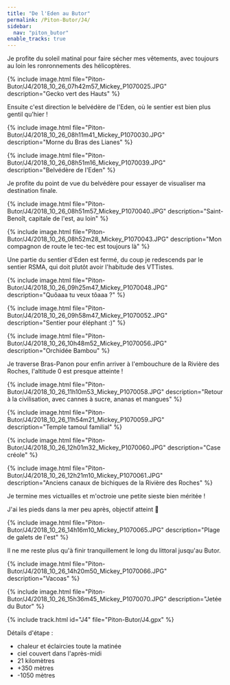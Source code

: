 ```yaml
---
title: "De l'Eden au Butor"
permalink: /Piton-Butor/J4/
sidebar:
  nav: "piton_butor"
enable_tracks: true
---
```


Je profite du soleil matinal pour faire sécher mes vêtements, avec toujours au loin les ronronnements des hélicoptères.

{% include image.html file="Piton-Butor/J4/2018_10_26_07h42m57_Mickey_P1070025.JPG" description="Gecko vert des Hauts" %}

Ensuite c'est direction le belvédère de l'Eden, où le sentier est bien plus gentil qu'hier !

{% include image.html file="Piton-Butor/J4/2018_10_26_08h11m41_Mickey_P1070030.JPG" description="Morne du Bras des Lianes" %}

{% include image.html file="Piton-Butor/J4/2018_10_26_08h51m16_Mickey_P1070039.JPG" description="Belvédère de l'Eden" %}

Je profite du point de vue du belvédère pour essayer de visualiser ma destination finale.

{% include image.html file="Piton-Butor/J4/2018_10_26_08h51m57_Mickey_P1070040.JPG" description="Saint-Benoît, capitale de l'est, au loin" %}

{% include image.html file="Piton-Butor/J4/2018_10_26_08h52m28_Mickey_P1070043.JPG" description="Mon compagnon de route le tec-tec est toujours là" %}

Une partie du sentier d'Eden est fermé, du coup je redescends par le sentier RSMA, qui doit plutôt avoir l'habitude des VTTistes.

{% include image.html file="Piton-Butor/J4/2018_10_26_09h25m47_Mickey_P1070048.JPG" description="Quôaaa tu veux tôaaa ?" %}

{% include image.html file="Piton-Butor/J4/2018_10_26_09h58m47_Mickey_P1070052.JPG" description="Sentier pour éléphant :)" %}

{% include image.html file="Piton-Butor/J4/2018_10_26_10h48m52_Mickey_P1070056.JPG" description="Orchidée Bambou" %}

Je traverse Bras-Panon pour enfin arriver à l'embouchure de la Rivière des Roches, l'altitude 0 est presque atteinte !

{% include image.html file="Piton-Butor/J4/2018_10_26_11h10m53_Mickey_P1070058.JPG" description="Retour à la civilisation, avec cannes à sucre, ananas et mangues" %}

{% include image.html file="Piton-Butor/J4/2018_10_26_11h54m21_Mickey_P1070059.JPG" description="Temple tamoul familial" %}

{% include image.html file="Piton-Butor/J4/2018_10_26_12h01m32_Mickey_P1070060.JPG" description="Case créole" %}

{% include image.html file="Piton-Butor/J4/2018_10_26_12h21m10_Mickey_P1070061.JPG" description="Anciens canaux de bichiques de la Rivière des Roches" %}

Je termine mes victuailles et m'octroie une petite sieste bien méritée !

J'ai les pieds dans la mer peu après, objectif atteint :metal:

{% include image.html file="Piton-Butor/J4/2018_10_26_14h16m10_Mickey_P1070065.JPG" description="Plage de galets de l'est" %}

Il ne me reste plus qu'à finir tranquillement le long du littoral jusqu'au Butor.

{% include image.html file="Piton-Butor/J4/2018_10_26_14h20m50_Mickey_P1070066.JPG" description="Vacoas" %}

{% include image.html file="Piton-Butor/J4/2018_10_26_15h36m45_Mickey_P1070070.JPG" description="Jetée du Butor" %}

{% include track.html id="J4" file="Piton-Butor/J4.gpx" %}

Détails d'étape :
* chaleur et éclaircies toute la matinée
* ciel couvert dans l'après-midi
* 21 kilomètres
* +350 mètres
* -1050 mètres
